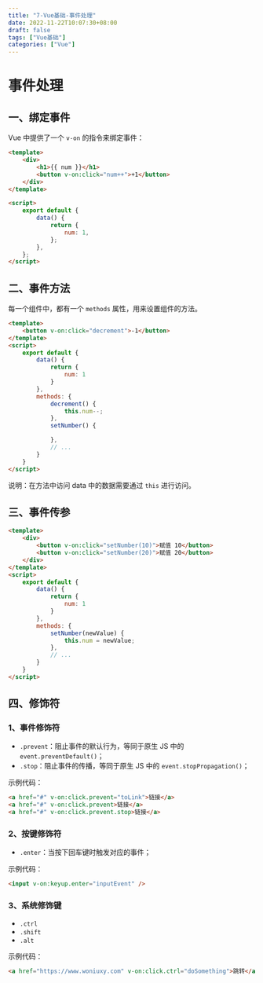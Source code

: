 ```yaml
---
title: "7-Vue基础-事件处理"
date: 2022-11-22T10:07:30+08:00
draft: false
tags: ["Vue基础"]
categories: ["Vue"]
---
```

# 事件处理

## 一、绑定事件

Vue 中提供了一个 `v-on` 的指令来绑定事件：

```html
<template>
    <div>
        <h1>{{ num }}</h1>
        <button v-on:click="num++">+1</button>
    </div>
</template>

<script>
    export default {
        data() {
            return {
                num: 1,
            };
        },
    };
</script>
```

## 二、事件方法

每一个组件中，都有一个 `methods` 属性，用来设置组件的方法。

```html
<template>
    <button v-on:click="decrement">-1</button>
</template>
<script>
    export default {
        data() {
            return {
                num: 1
            }
        },
        methods: {
            decrement() {
                this.num--;
            },
            setNumber() {

            },
            // ...
        }
    }
</script>
```

说明：在方法中访问 data 中的数据需要通过 `this` 进行访问。

## 三、事件传参

```html
<template>
    <div>
        <button v-on:click="setNumber(10)">赋值 10</button>
        <button v-on:click="setNumber(20)">赋值 20</button>
    </div>
</template>
<script>
    export default {
        data() {
            return {
                num: 1
            }
        },
        methods: {
            setNumber(newValue) {
                this.num = newValue;
            },
            // ...
        }
    }
</script>
```

## 四、修饰符

### 1、事件修饰符

- `.prevent`：阻止事件的默认行为，等同于原生 JS 中的 `event.preventDefault()`；
- `.stop`：阻止事件的传播，等同于原生 JS 中的 `event.stopPropagation()`；

示例代码：

```html
<a href="#" v-on:click.prevent="toLink">链接</a>
<a href="#" v-on:click.prevent>链接</a>
<a href="#" v-on:click.prevent.stop>链接</a>
```

### 2、按键修饰符

- `.enter`：当按下回车键时触发对应的事件；

示例代码：

```html
<input v-on:keyup.enter="inputEvent" />
```

### 3、系统修饰键

- `.ctrl`
- `.shift`
- `.alt`

示例代码：

```html
<a href="https://www.woniuxy.com" v-on:click.ctrl="doSomething">跳转</a>
```
